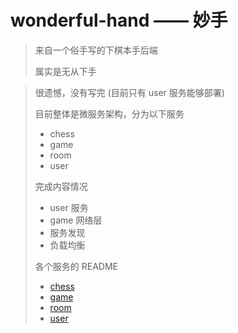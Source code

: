 # wonderful-hand —— 妙手

> 来自一个俗手写的下棋本手后端
> 
> 属实是无从下手
> 

> 很遗憾，没有写完 (目前只有 user 服务能够部署)
> 
> 目前整体是微服务架构，分为以下服务
> 
> + chess
> + game
> + room
> + user
> 
> 完成内容情况
> 
> + user 服务
> + game 网络层 
> + 服务发现 
> + 负载均衡
> 
> 各个服务的 README
> 
> + [chess](./services/chess/README.md)
> + [game](./services/game/README.md)
> + [room](./services/room/README.md)
> + [user](./services/user/README.md)